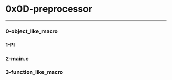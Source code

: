 # 0x0D-preprocessor
-------------------------------------
### 0-object_like_macro
### 1-PI
### 2-main.c
### 3-function_like_macro

